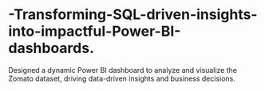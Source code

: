 # -Transforming-SQL-driven-insights-into-impactful-Power-BI-dashboards.
Designed a dynamic Power BI dashboard to analyze and visualize the Zomato dataset, driving data-driven insights and business decisions.
